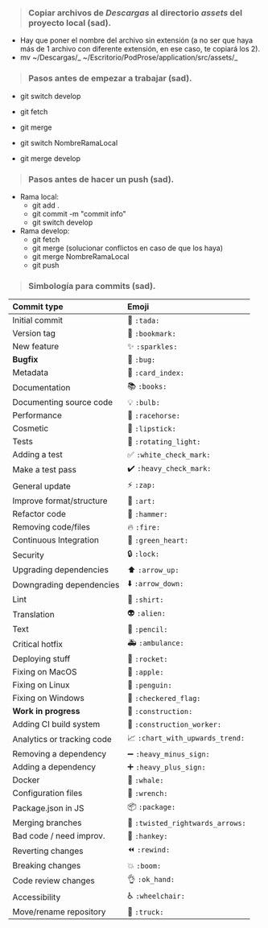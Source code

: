 > ### Copiar archivos de _Descargas_ al directorio _assets_ del proyecto local (sad).

- Hay que poner el nombre del archivo sin extensión (a no ser que haya más de 1 archivo con diferente extensión, en ese caso, te copiará los 2).
- mv ~/Descargas/_ ~/Escritorio/PodProse/application/src/assets/_

> ### Pasos antes de empezar a trabajar (sad).

- git switch develop
- git fetch
- git merge

- git switch NombreRamaLocal
- git merge develop

> ### Pasos antes de hacer un push (sad).

- Rama local:
  - git add .
  - git commit -m "commit info"
  - git switch develop
- Rama develop:
  - git fetch
  - git merge (solucionar conflictos en caso de que los haya)
  - git merge NombreRamaLocal
  - git push

> ### Simbología para commits (sad).

| Commit type                | Emoji                            |
| :------------------------- | :------------------------------- |
| Initial commit             | 🎉 `:tada:`                      |
| Version tag                | 🔖 `:bookmark:`                  |
| New feature                | ✨ `:sparkles:`                  |
| **Bugfix**                 | 🐛 `:bug:`                       |
| Metadata                   | 📇 `:card_index:`                |
| Documentation              | 📚 `:books:`                     |
| Documenting source code    | 💡 `:bulb:`                      |
| Performance                | 🐎 `:racehorse:`                 |
| Cosmetic                   | 💄 `:lipstick:`                  |
| Tests                      | 🚨 `:rotating_light:`            |
| Adding a test              | ✅ `:white_check_mark:`          |
| Make a test pass           | ✔️  `:heavy_check_mark:`          |
| General update             | ⚡  `:zap:`                       |
| Improve format/structure   | 🎨 `:art:`                       |
| Refactor code              | 🔨 `:hammer:`                    |
| Removing code/files        | 🔥 `:fire:`                      |
| Continuous Integration     | 💚 `:green_heart:`               |
| Security                   | 🔒 `:lock:`                      |
| Upgrading dependencies     | ⬆️  `:arrow_up:`                  |
| Downgrading dependencies   | ⬇️  `:arrow_down:`                |
| Lint                       | 👕 `:shirt:`                     |
| Translation                | 👽 `:alien:`                     |
| Text                       | 📝 `:pencil:`                    |
| Critical hotfix            | 🚑 `:ambulance:`                 |
| Deploying stuff            | 🚀 `:rocket:`                    |
| Fixing on MacOS            | 🍎 `:apple:`                     |
| Fixing on Linux            | 🐧 `:penguin:`                   |
| Fixing on Windows          | 🏁 `:checkered_flag:`            |
| **Work in progress**       | 🚧 `:construction:`              |
| Adding CI build system     | 👷 `:construction_worker:`       |
| Analytics or tracking code | 📈 `:chart_with_upwards_trend:`  |
| Removing a dependency      | ➖ `:heavy_minus_sign:`          |
| Adding a dependency        | ➕ `:heavy_plus_sign:`           |
| Docker                     | 🐳 `:whale:`                     |
| Configuration files        | 🔧 `:wrench:`                    |
| Package.json in JS         | 📦 `:package:`                   |
| Merging branches           | 🔀 `:twisted_rightwards_arrows:` |
| Bad code / need improv.    | 💩 `:hankey:`                    |
| Reverting changes          | ⏪ `:rewind:`                    |
| Breaking changes           | 💥 `:boom:`                      |
| Code review changes        | 👌 `:ok_hand:`                   |
| Accessibility              | ♿  `:wheelchair:`                |
| Move/rename repository     | 🚚 `:truck:`                     |
